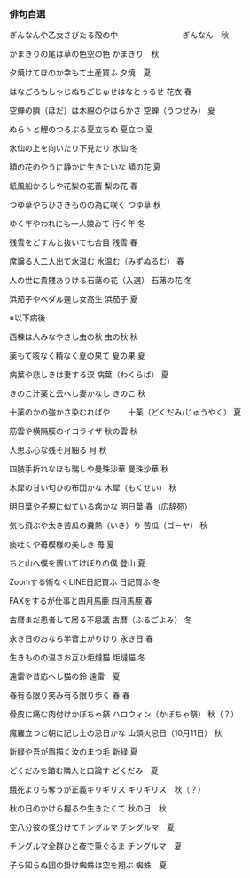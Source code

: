 ### 俳句自選

ぎんなんや乙女さびたる殻の中           　　　　　　　　ぎんなん　秋  

かまきりの尾は草の色空の色		           						  かまきり　秋   

夕焼けてほのか幸もて土産買ふ								          夕焼　夏  	

はなごろもしゃじぬちごじゅせはなとぅるせ           	    花衣	春  

空蝉の臍（ほだ）は木綿のやはらかさ          					空蝉（うつせみ）	夏  

ぬらゝと鯉のつるぶる夏立ちぬ          								夏立つ	夏  

水仙の上を向いたり下見たり          									水仙	冬  

額の花のやうに静かに生きたいな          							額の花	夏  

紙風船かろしや花梨の花蕾         										梨の花	春  

つゆ草やちひさきものの為に咲く         							つゆ草	秋  

ゆく年やわれにも一人娘ゐて          									行く年	冬  

残雪をどすんと抜いて七合目          									残雪	春  

席譲る人二人出て水温む         											水温む（みずぬるむ）	春  	

人の世に貴賤ありける石蕗の花（入選）  						石蕗の花	冬  

浜茄子やペダル逞し女高生          										浜茄子	夏  

※以下病後  

西棟は人みなやさし虫の秋													虫の秋	秋  

薬もて咳なく精なく夏の果て												夏の果	夏  

病葉や悲しきは妻する涙														病葉（わくらば）	夏  

きのこ汁薬と云へし妻かなし												きのこ	秋  

十薬のかの強かさ染むればや										　　十薬（どくだみ/じゅうやく）	夏  

筋雲や横隔膜のイコライザ													秋の雲	秋  	

人思ふ心な残そ月細る														   月	秋  

四肢手折れなほも瑞しや曼珠沙華										曼珠沙華	秋  

木犀の甘い匂ひの布団かな													木犀（もくせい）	秋  	

明日葉や子規に似ている病かな											明日葉	春（広辞苑）  

気も飛ぶや太き苦瓜の糞熱（いき）り								苦瓜（ゴーヤ）	秋  

痰吐くや苺模様の美しき													   苺	夏  

ちと山へ僕を置いてけぼりの僕										   登山	夏  

Zoomする術なくLINE日記買ふ    										日記買ふ	冬  

FAXをするが仕事と四月馬鹿								                四月馬鹿	春  

古暦まだ患者して居る不思議											   古暦（ふるごよみ）	冬  

永き日のおなら半音上がりけり											永き日	春  

生きものの温さお互ひ炬燵猫												炬燵猫	冬  

遠雷や昔応へし猫の鈴                                                           遠雷　夏    

春有る限り笑み有る限り歩く												春	春  

骨皮に痛む肉付けかぼちゃ祭												ハロウィン（かぼちゃ祭）	秋（？）  

魔羅立つと朝に記し士の忌日かな										山頭火忌日（10月11日）	秋  

新緑や吾が眉描く汝のまつ毛                        			           新緑	夏  

どくだみを踏む隣人と口論す												どくだみ　夏    

餓死よりも奪うが正義キリギリス  									  キリギリス　秋（？）  

秋の日のかけら握るや生きたくて						                秋の日　秋  

空八分彼の径分けてチングルマ                                             チングルマ　夏 

チングルマ全群ひと夜で筆ぐるま                                         チングルマ　夏   

子ら知らぬ囲の掛け蜘蛛は空を翔ぶ                                     蜘蛛　夏  

